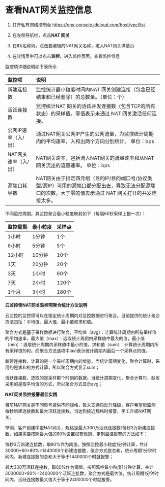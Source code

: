 # 查看NAT网关监控信息
1. 打开私有网络控制台 https://cns-console.jdcloud.com/host/vpc/list

2. 在左侧导航栏，点击**NAT 网关**

3. 在ID/名称列，点击要编辑的NAT网关名称，进入NAT网关详情页

4. 在详情页中可以点击**监控**，进入监控页面，查看监控信息

监控项详细说明如下表所示

| 监控项 | 说明 |
| :- | :- |
| 新建连接数 | 监控统计最小粒度时间内NAT 网关创建连接（包含已经结束和已经删除）的总数量。（单位：个） |
| 活跃连接数 | 监控统计NAT 网关的活跃并发连接数（包含TCP的所有状态）的采样值。零值表示未通过 NAT 网关激活任何连接。 |
| 公网IP速率（入/出）| 通过NAT网关公网IP产生的公网流量，为监控统计周期内的平均速率，入和出两个方向分别统计。 单位：bps |
| NAT网关速率（入/出） | NAT网关速率，包括流入NAT网关的流量速率和从NAT网关流出的流量速率。 单位：bps |
| 源端口耗尽数 | NAT网关由于指定四元组（目的IP/目的端口号/协议类型/源IP）可用的源端口都分配出去，导致无法分配源端口的次数。大于零的值表示通过 NAT 网关打开的并发连接太多。 |

不同监控周期，其监控聚合最小粒度映射如下（每隔60秒采样上报一次）：

| **监控周期** | **最小粒度** | **采样点** |
| ------------ | ------------ | ---------- |
| 1小时        | 1分钟        | 1个        |
| 6小时        | 5分钟        | 5个        |
| 12小时       | 10分钟       | 10个       |
| 1天          | 20分钟       | 20个       |
| 3天          | 1小时        | 60个       |
| 7天          | 2小时        | 120个      |
| 1个月        | 3小时        | 180个      |

**云监控侧NAT网关监控项聚合统计方法说明**

云监控的监控项可以在指定统计周期内对监控数据进行聚合。目前提供的统计聚合方法包括：平均值、最大值、最小值和求和值。

聚合方式是基于采样数据进行聚合，平均值（avg）：计算统计周期内所有采样值的平均速率，最大值（max）：选取统计周期内采样值中最大的值，最小值（min）：选取统计周期内采样值中最小的值，求和值（sum）：计算统计周期内所有采样值的和。而聚合方法选项中last表示统计周期内最后一个采样点的值。

新建连接数，计算的是一个采样周期内的增量，当统计周期变化，聚合计算时，采用的是求和的方式计算，所以聚合方式显示sum；

活跃连接数，选取的是采样那个时刻的数据，当统计周期变化，聚合计算时，缺省采用的是取平均值的方式，所以聚合方式显示avg；

**NAT网关监控报警最佳实践**

目前NAT网关是不同型号提供不同规格，暂未支持自动升降级，客户希望能监测每秒新建连接数和最大活跃连接数，当达到接近规格时报警，手工升级NAT网关。

举例，客户创建中型NAT网关，规格是最大300万活跃连接数/每秒3万新建连接数，如果需要按照最大值的80%设置报警规则，定制监控报警的方法如下：

每秒3万新建连接数，取80%作为阈值，按照监控最小粒度1分钟计算，共计30000×60×80%=1440000个新建连接数，聚合方式是总和，统计周期1分钟时间内，新建连接数的总和大于等于1440000个时就报警；

最大300万活跃连接数，取80%作为阈值，按照监控最小粒度1分钟计算，共计3000000×80%=2400000个活跃连接数，聚合方式是最大值，统计周期1分钟时间内，活跃连接数最大值大于等于2400000个时就报警。